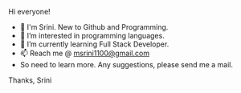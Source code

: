Hi everyone!

- 👋 I'm Srini. New to Github and Programming.
- 👀 I’m interested in programming languages.
- 🌱 I’m currently learning Full Stack Developer.
- 📫 Reach me @ msrini1100@gmail.com
- So need to learn more. Any suggestions, please send me a mail.

Thanks, Srini
